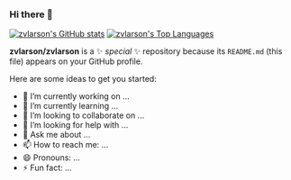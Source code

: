### Hi there 👋
[![zvlarson's GitHub stats](https://github-readme-stats.vercel.app/api?username=zvlarson&show_icons=true&theme=algolia)](https://github.com/zvlarson)
[![zvlarson's Top Languages](https://github-readme-stats.vercel.app/api/top-langs/?username=zvlarson&layout=compact&theme=algolia)](https://github.com/zvlarson)

**zvlarson/zvlarson** is a ✨ _special_ ✨ repository because its `README.md` (this file) appears on your GitHub profile.

Here are some ideas to get you started:

- 🔭 I’m currently working on ...
- 🌱 I’m currently learning ...
- 👯 I’m looking to collaborate on ...
- 🤔 I’m looking for help with ...
- 💬 Ask me about ...
- 📫 How to reach me: ...
- 😄 Pronouns: ...
- ⚡ Fun fact: ...
